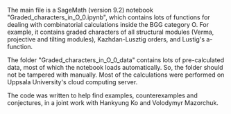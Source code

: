 The main file is a SageMath (version 9.2) notebook "Graded_characters_in_O_0.ipynb", which contains lots of functions for dealing with combinatorial calculations inside the BGG category O. For example, it contains graded characters of all structural modules (Verma, projective and tilting modules), Kazhdan-Lusztig orders, and Lustig's a-function.

The folder "Graded_characters_in_O_0_data" contains lots of pre-calculated data, most of which the notebook loads automatically. So, the folder should not be tampered with manually. Most of the calculations were performed on Uppsala University's cloud computing server.

The code was written to help find examples, counterexamples and conjectures, in a joint work with Hankyung Ko and Volodymyr Mazorchuk.

